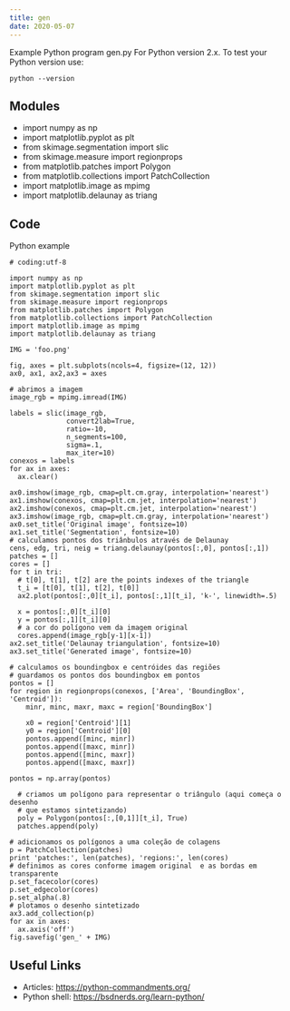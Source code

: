 ```yaml
---
title: gen
date: 2020-05-07
---
```

Example Python program gen.py
For Python version 2.x.
To test your Python version use:

    python --version

## Modules

* import numpy as np
* import matplotlib.pyplot as plt
* from skimage.segmentation import slic
* from skimage.measure import regionprops
* from matplotlib.patches import Polygon
* from matplotlib.collections import PatchCollection
* import matplotlib.image as mpimg
* import matplotlib.delaunay as triang

## Code

Python example

    # coding:utf-8
    
    import numpy as np
    import matplotlib.pyplot as plt
    from skimage.segmentation import slic
    from skimage.measure import regionprops
    from matplotlib.patches import Polygon
    from matplotlib.collections import PatchCollection
    import matplotlib.image as mpimg
    import matplotlib.delaunay as triang
    
    IMG = 'foo.png'
    
    fig, axes = plt.subplots(ncols=4, figsize=(12, 12))
    ax0, ax1, ax2,ax3 = axes
    
    # abrimos a imagem
    image_rgb = mpimg.imread(IMG)
    
    labels = slic(image_rgb,
                  convert2lab=True,
                  ratio=-10,
                  n_segments=100,
                  sigma=.1,
                  max_iter=10)
    conexos = labels
    for ax in axes:
      ax.clear()
    
    ax0.imshow(image_rgb, cmap=plt.cm.gray, interpolation='nearest')
    ax1.imshow(conexos, cmap=plt.cm.jet, interpolation='nearest')
    ax2.imshow(conexos, cmap=plt.cm.jet, interpolation='nearest')
    ax3.imshow(image_rgb, cmap=plt.cm.gray, interpolation='nearest')
    ax0.set_title('Original image', fontsize=10)
    ax1.set_title('Segmentation', fontsize=10)
    # calculamos pontos dos triânbulos através de Delaunay
    cens, edg, tri, neig = triang.delaunay(pontos[:,0], pontos[:,1])
    patches = []
    cores = []
    for t in tri:
      # t[0], t[1], t[2] are the points indexes of the triangle
      t_i = [t[0], t[1], t[2], t[0]]
      ax2.plot(pontos[:,0][t_i], pontos[:,1][t_i], 'k-', linewidth=.5)
    
      x = pontos[:,0][t_i][0]
      y = pontos[:,1][t_i][0]
      # a cor do polígono vem da imagem original            
      cores.append(image_rgb[y-1][x-1])
    ax2.set_title('Delaunay triangulation', fontsize=10)
    ax3.set_title('Generated image', fontsize=10)
                                        
    # calculamos os boundingbox e centróides das regiões
    # guardamos os pontos dos boundingbox em pontos
    pontos = []
    for region in regionprops(conexos, ['Area', 'BoundingBox', 'Centroid']):
        minr, minc, maxr, maxc = region['BoundingBox']
    
        x0 = region['Centroid'][1]
        y0 = region['Centroid'][0]
        pontos.append([minc, minr])
        pontos.append([maxc, minr])
        pontos.append([minc, maxr])
        pontos.append([maxc, maxr])
    
    pontos = np.array(pontos)
        
      # criamos um polígono para representar o triângulo (aqui começa o desenho
      # que estamos sintetizando)
      poly = Polygon(pontos[:,[0,1]][t_i], True)
      patches.append(poly)
    
    # adicionamos os polígonos a uma coleção de colagens
    p = PatchCollection(patches)
    print 'patches:', len(patches), 'regions:', len(cores)
    # definimos as cores conforme imagem original  e as bordas em transparente
    p.set_facecolor(cores)
    p.set_edgecolor(cores)
    p.set_alpha(.8)
    # plotamos o desenho sintetizado
    ax3.add_collection(p)
    for ax in axes:
      ax.axis('off')
    fig.savefig('gen_' + IMG)

## Useful Links

- Articles: https://python-commandments.org/
- Python shell: https://bsdnerds.org/learn-python/
